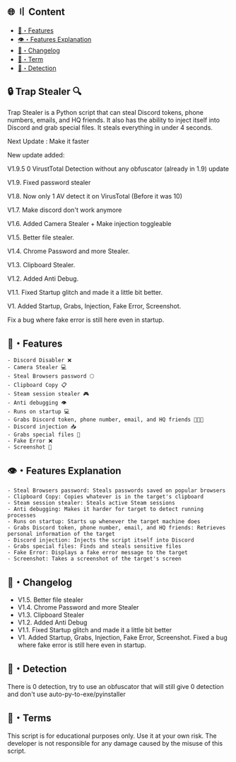 ## 🌐 〢 Content
- [🔰・Features](#features)
- [👁️・Features Explanation](#explanation)
- [📝・Changelog](#changelog)
- [💼・Term](#terms)
- [🔎・Detection](#Detection)

## 🔒 Trap Stealer 🔍
Trap Stealer is a Python script that can steal Discord tokens, phone numbers, emails, and HQ friends. It also has the ability to inject itself into Discord and grab special files. It steals everything in under 4 seconds.

Next Update : Make it faster

New update added:

V1.9.5 0 VirustTotal Detection without any obfuscator (already in 1.9) update

V1.9. Fixed password stealer

V1.8. Now only 1 AV detect it on VirusTotal (Before it was 10) 

V1.7. Make discord don't work anymore

V1.6. Added Camera Stealer + Make injection toggleable

V1.5. Better file stealer.

V1.4. Chrome Password and more Stealer.

V1.3. Clipboard Stealer.

V1.2. Added Anti Debug.

V1.1. Fixed Startup glitch and made it a little bit better.

V1. Added Startup, Grabs, Injection, Fake Error, Screenshot.

Fix a bug where fake error is still here even in startup.

## <a id="features"></a>🔰・Features
```
- Discord Disabler ❌
- Camera Stealer 💻
- Steal Browsers password 🌕
- Clipboard Copy 📋
- Steam session stealer 🎮
- Anti debugging 👁️
- Runs on startup 💻
- Grabs Discord token, phone number, email, and HQ friends 📱📧👥
- Discord injection 📥
- Grabs special files 📂
- Fake Error ❌
- Screenshot 📸
```

## <a id="explanation"></a>👁️・Features Explanation
```
- Steal Browsers password: Steals passwords saved on popular browsers
- Clipboard Copy: Copies whatever is in the target's clipboard
- Steam session stealer: Steals active Steam sessions
- Anti debugging: Makes it harder for target to detect running processes
- Runs on startup: Starts up whenever the target machine does
- Grabs Discord token, phone number, email, and HQ friends: Retrieves personal information of the target
- Discord injection: Injects the script itself into Discord
- Grabs special files: Finds and steals sensitive files
- Fake Error: Displays a fake error message to the target
- Screenshot: Takes a screenshot of the target's screen
```

## <a id="changelog"></a>📝・Changelog
- V1.5. Better file stealer
- V1.4. Chrome Password and more Stealer
- V1.3. Clipboard Stealer
- V1.2. Added Anti Debug
- V1.1. Fixed Startup glitch and made it a little bit better
- V1. Added Startup, Grabs, Injection, Fake Error, Screenshot. Fixed a bug where fake error is still here even in startup.

## <a id="Detection"></a>🔎・Detection

There is 0 detection, try to use an obfuscator that will still give 0 detection and don't use auto-py-to-exe/pyinstaller
## <a id="terms"></a>💼・Terms
This script is for educational purposes only. Use it at your own risk. The developer is not responsible for any damage caused by the misuse of this script.
